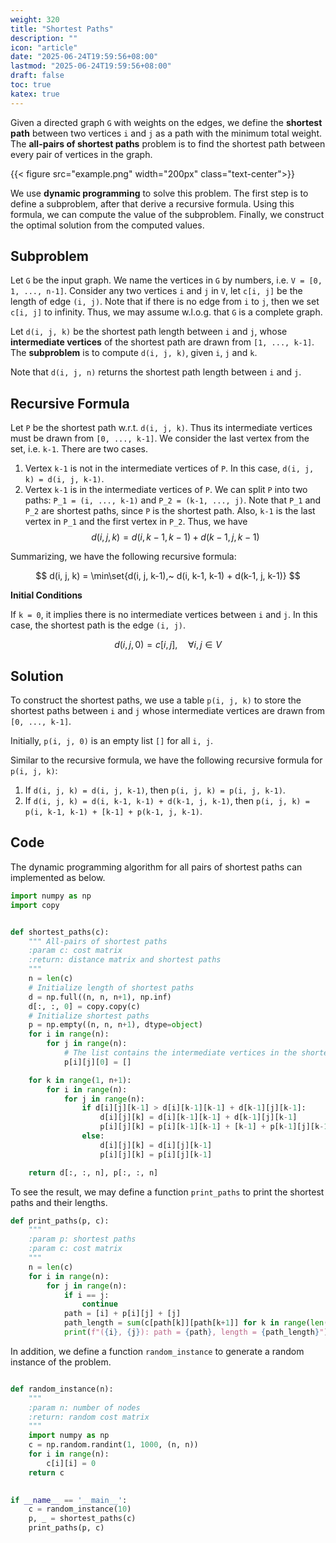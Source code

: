 ```yaml
---
weight: 320
title: "Shortest Paths"
description: ""
icon: "article"
date: "2025-06-24T19:59:56+08:00"
lastmod: "2025-06-24T19:59:56+08:00"
draft: false
toc: true
katex: true
---
```


Given a directed graph `G` with weights on the edges, we define the **shortest path** between two vertices `i` and `j` as a path with the minimum total weight. The **all-pairs of shortest paths** problem is to find the shortest path between every pair of vertices in the graph.

{{< figure src="example.png" width="200px" class="text-center">}}

We use **dynamic programming** to solve this problem. The first step is to define a subproblem, after that derive a recursive formula. Using this formula, we can compute the value of the subproblem. Finally, we construct the optimal solution from the computed values.

## Subproblem

Let `G` be the input graph. We name the vertices in `G` by numbers, i.e. `V = [0, 1, ..., n-1]`. Consider any two vertices `i` and `j` in `V`, let `c[i, j]` be the length of edge `(i, j)`. Note that if there is no edge from `i` to `j`, then we set `c[i, j]` to infinity. Thus, we may assume w.l.o.g. that `G` is a complete graph.

Let `d(i, j, k)` be the shortest path length between `i` and `j`, whose **intermediate vertices** of the shortest path are drawn from `[1, ..., k-1]`. The **subproblem** is to compute `d(i, j, k)`, given `i`, `j` and `k`.

Note that `d(i, j, n)` returns the shortest path length between `i` and `j`. 

## Recursive Formula

Let `P` be the shortest path w.r.t. `d(i, j, k)`. Thus its intermediate vertices must be drawn from `[0, ..., k-1]`. We consider the last vertex from the set, i.e. `k-1`. There are two cases.

1. Vertex `k-1` is not in the intermediate vertices of `P`. In this case, `d(i, j, k) = d(i, j, k-1)`.
2. Vertex `k-1` is in the intermediate vertices of `P`. We can split `P` into two paths: `P_1 = (i, ..., k-1)` and `P_2 = (k-1, ..., j)`. Note that `P_1` and `P_2` are shortest paths, since `P` is the shortest path. Also, `k-1` is the last vertex in `P_1` and the first vertex in `P_2`. Thus, we have
$$
d(i, j, k) = d(i, k-1, k-1) + d(k-1, j, k-1)
$$

Summarizing, we have the following recursive formula:

$$
d(i, j, k) = \min\set{d(i, j, k-1),~ d(i, k-1, k-1) + d(k-1, j, k-1)}
$$

**Initial Conditions**

If `k = 0`, it implies there is no intermediate vertices between `i` and `j`. In this case, the shortest path is the edge `(i, j)`. 

$$
d(i, j, 0) = c[i, j], \quad \forall i, j \in V
$$

## Solution

To construct the shortest paths, we use a table `p(i, j, k)` to store the shortest paths between `i` and `j` whose intermediate vertices are drawn from `[0, ..., k-1]`.

Initially, `p(i, j, 0)` is an empty list `[]` for all `i, j`.

Similar to the recursive formula, we have the following recursive formula for `p(i, j, k)`:

1. If `d(i, j, k) = d(i, j, k-1)`, then `p(i, j, k) = p(i, j, k-1)`.
2. If `d(i, j, k) = d(i, k-1, k-1) + d(k-1, j, k-1)`, then `p(i, j, k) = p(i, k-1, k-1) + [k-1] + p(k-1, j, k-1)`.

## Code

The dynamic programming algorithm for all pairs of shortest paths can implemented as below.

```python
import numpy as np
import copy


def shortest_paths(c):
    """ All-pairs of shortest paths
    :param c: cost matrix
    :return: distance matrix and shortest paths
    """
    n = len(c)
    # Initialize length of shortest paths
    d = np.full((n, n, n+1), np.inf)
    d[:, :, 0] = copy.copy(c)
    # Initialize shortest paths
    p = np.empty((n, n, n+1), dtype=object)
    for i in range(n):
        for j in range(n):
            # The list contains the intermediate vertices in the shortest path
            p[i][j][0] = []

    for k in range(1, n+1):
        for i in range(n):
            for j in range(n):
                if d[i][j][k-1] > d[i][k-1][k-1] + d[k-1][j][k-1]:
                    d[i][j][k] = d[i][k-1][k-1] + d[k-1][j][k-1]
                    p[i][j][k] = p[i][k-1][k-1] + [k-1] + p[k-1][j][k-1]
                else:
                    d[i][j][k] = d[i][j][k-1]
                    p[i][j][k] = p[i][j][k-1]

    return d[:, :, n], p[:, :, n]
```

To see the result, we may define a function `print_paths` to print the shortest paths and their lengths.

```python
def print_paths(p, c):
    """
    :param p: shortest paths
    :param c: cost matrix
    """
    n = len(c)
    for i in range(n):
        for j in range(n):
            if i == j:
                continue
            path = [i] + p[i][j] + [j]
            path_length = sum(c[path[k]][path[k+1]] for k in range(len(path)-1))
            print(f"({i}, {j}): path = {path}, length = {path_length}")
```

In addition, we define a function `random_instance` to generate a random instance of the problem.

```python

def random_instance(n):
    """
    :param n: number of nodes
    :return: random cost matrix
    """
    import numpy as np
    c = np.random.randint(1, 1000, (n, n))
    for i in range(n):
        c[i][i] = 0
    return c
    

if __name__ == '__main__':
    c = random_instance(10)
    p, _ = shortest_paths(c)
    print_paths(p, c)
```